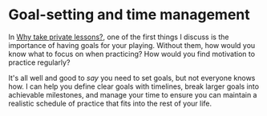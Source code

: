 # Goal-setting and time management 

In [Why take private lessons?](why-take-private-lessons.md), one of the first things I discuss is the importance of having goals for your playing. Without them, how would you know what to focus on when practicing? How would you find motivation to practice regularly? 

It's all well and good to _say_ you need to set goals, but not everyone knows how. I can help you define clear goals with timelines, break larger goals into achievable milestones, and manage your time to ensure you can maintain a realistic schedule of practice that fits into the rest of your life. 